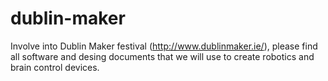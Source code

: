 # dublin-maker

Involve into Dublin Maker festival (http://www.dublinmaker.ie/), please find all software and desing documents that we will use to create robotics and brain control devices.


